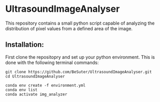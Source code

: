 # UltrasoundImageAnalyser
This repository contains a small python script capable of analyzing the distribution of pixel values from a defined area of the image.

## Installation:
First clone the repositopry and set up your python environment.
This is done with the following terminal commands:

```
git clone https://github.com/BeSuter/UltrasoundImageAnalyser.git
cd UltrasoundImageAnalyser

conda env create -f environment.yml
conda env list
conda activate img_analyzer
```

